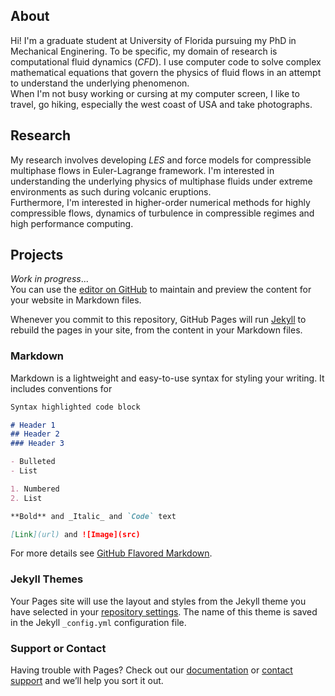 ## About

Hi! I'm a graduate student at University of Florida pursuing my PhD in Mechanical Enginering. To be specific, my domain of research is computational fluid dynamics (_CFD_). I use computer code to solve complex mathematical equations that govern the physics of fluid flows in an attempt to understand the underlying phenomenon.   
When I'm not busy working or cursing at my computer screen, I like to travel, go hiking, especially the west coast of USA and take photographs.

## Research

My research involves developing _LES_ and force models for compressible multiphase flows in Euler-Lagrange framework. I'm interested in understanding the underlying physics of multiphase fluids under extreme environments as such during volcanic eruptions.   
Furthermore, I'm interested in higher-order numerical methods for highly compressible flows, dynamics of turbulence in compressible regimes and high performance computing.

## Projects

_Work in progress_...    
You can use the [editor on GitHub](https://github.com/konerr/konerr.github.io/edit/master/README.md) to maintain and preview the content for your website in Markdown files.

Whenever you commit to this repository, GitHub Pages will run [Jekyll](https://jekyllrb.com/) to rebuild the pages in your site, from the content in your Markdown files.

### Markdown

Markdown is a lightweight and easy-to-use syntax for styling your writing. It includes conventions for

```markdown
Syntax highlighted code block

# Header 1
## Header 2
### Header 3

- Bulleted
- List

1. Numbered
2. List

**Bold** and _Italic_ and `Code` text

[Link](url) and ![Image](src)
```

For more details see [GitHub Flavored Markdown](https://guides.github.com/features/mastering-markdown/).

### Jekyll Themes

Your Pages site will use the layout and styles from the Jekyll theme you have selected in your [repository settings](https://github.com/konerr/konerr.github.io/settings). The name of this theme is saved in the Jekyll `_config.yml` configuration file.

### Support or Contact

Having trouble with Pages? Check out our [documentation](https://help.github.com/categories/github-pages-basics/) or [contact support](https://github.com/contact) and we’ll help you sort it out.
